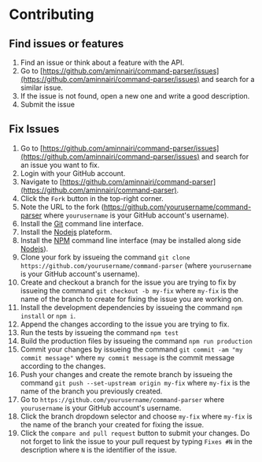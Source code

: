 # Contributing

## Find issues or features

1. Find an issue or think about a feature with the API.
1. Go to [https://github.com/aminnairi/command-parser/issues](https://github.com/aminnairi/command-parser/issues) and search for a similar issue.
1. If the issue is not found, open a new one and write a good description.
1. Submit the issue

## Fix Issues

1. Go to [https://github.com/aminnairi/command-parser/issues](https://github.com/aminnairi/command-parser/issues) and search for an issue you want to fix.
1. Login with your GitHub account.
1. Navigate to [https://github.com/aminnairi/command-parser](https://github.com/aminnairi/command-parser).
1. Click the `Fork` button in the top-right corner.
1. Note the URL to the fork (https://github.com/yourusername/command-parser where `yourusername` is your GitHub account's username).
1. Install the [Git](https://git-scm.com/) command line interface.
1. Install the [Nodejs](https://nodejs.org/en/) plateform.
1. Install the [NPM](https://www.npmjs.com/) command line interface (may be installed along side [Nodejs](https://nodejs.org/en/)).
1. Clone your fork by issueing the command `git clone https://github.com/yourusername/command-parser` (where `yourusername` is your GitHub account's username).
1. Create and checkout a branch for the issue you are trying to fix by issueing the command `git checkout -b my-fix` where `my-fix` is the name of the branch to create for fixing the issue you are working on. 
1. Install the development dependencies by issueing the command `npm install` or `npm i`.
1. Append the changes according to the issue you are trying to fix.
1. Run the tests by issueing the command `npm test`
1. Build the production files by issueing the command `npm run production`
1. Commit your changes by issueing the command `git commit -am "my commit message"` where `my commit message` is the commit message according to the changes.
1. Push your changes and create the remote branch by issueing the command `git push --set-upstream origin my-fix` where `my-fix` is the name of the branch you previously created.
1. Go to `https://github.com/yourusername/command-parser` where `yourusername` is your GitHub account's username.
1. Click the branch dropdown selector and choose `my-fix` where `my-fix` is the name of the branch your created for fixing the issue.
1. Click the `compare and pull request` button to submit your changes. Do not forget to link the issue to your pull request by typing `Fixes #N` in the description where `N` is the identifier of the issue.

